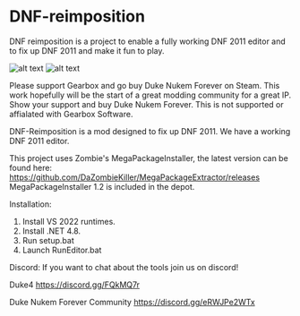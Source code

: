 # DNF-reimposition
DNF reimposition is a project to enable a fully working DNF 2011 editor and to fix up DNF 2011 and make it fun to play.


![alt text](https://i.ibb.co/m8b02Qr/duke-editor.png)
![alt text](https://i.ibb.co/Bfr87rG/unknown.png)

Please support Gearbox and go buy Duke Nukem Forever on Steam. This work hopefully will be the start of a great modding community for a great IP. Show your support and buy Duke Nukem Forever. This is not supported or affialated with Gearbox Software.

DNF-Reimposition is a mod designed to fix up DNF 2011. We have a working DNF 2011 editor. 

This project uses Zombie's MegaPackageInstaller, the latest version can be found here: https://github.com/DaZombieKiller/MegaPackageExtractor/releases
MegaPackageInstaller 1.2 is included in the depot.

Installation:
1) Install VS 2022 runtimes.
2) Install .NET 4.8.
3) Run setup.bat
4) Launch RunEditor.bat

Discord:
If you want to chat about the tools join us on discord!

Duke4
https://discord.gg/FQkMQ7r

Duke Nukem Forever Community
https://discord.gg/eRWJPe2WTx
